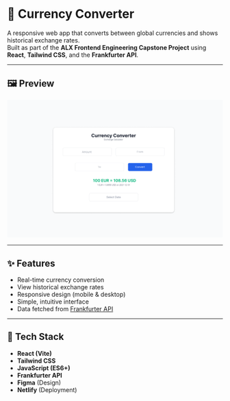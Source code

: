 # 💱 Currency Converter

A responsive web app that converts between global currencies and shows historical exchange rates.  
Built as part of the **ALX Frontend Engineering Capstone Project** using **React**, **Tailwind CSS**, and the **Frankfurter API**.

---

## 🖼️ Preview
![Currency Converter Wireframe](../screenshot.png)  

---

## ✨ Features
- Real-time currency conversion  
- View historical exchange rates  
- Responsive design (mobile & desktop)  
- Simple, intuitive interface  
- Data fetched from [Frankfurter API](https://www.frankfurter.app/)

---

## 🧰 Tech Stack
- **React (Vite)**
- **Tailwind CSS**
- **JavaScript (ES6+)**
- **Frankfurter API**
- **Figma** (Design)
- **Netlify** (Deployment)